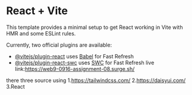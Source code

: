 # React + Vite

This template provides a minimal setup to get React working in Vite with HMR and some ESLint rules.

Currently, two official plugins are available:

- [@vitejs/plugin-react](https://github.com/vitejs/vite-plugin-react/blob/main/packages/plugin-react/README.md) uses [Babel](https://babeljs.io/) for Fast Refresh
- [@vitejs/plugin-react-swc](https://github.com/vitejs/vite-plugin-react-swc) uses [SWC](https://swc.rs/) for 
Fast Refresh
live link:https://web9-0916-assignment-08.surge.sh/

there three source using
  1.https://tailwindcss.com/
  2.https://daisyui.com/
  3.React
  
